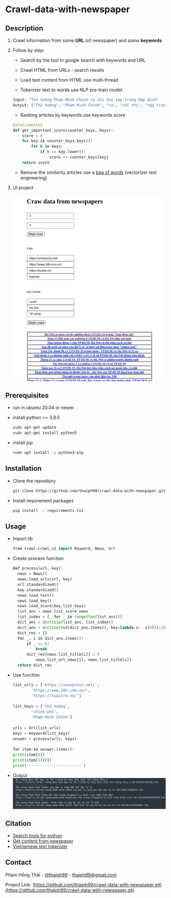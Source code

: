 # Crawl-data-with-newspaper

## Description

1. Crawl information from some **URL** (of newspaper) and some **keywords**

1. Follow by step:

   - Search by the tool in google search with keywords and URL

   - Crawl HTML from URLs - search results

   - Load text content from HTML use multi-thread

   - Tokenizer text to words use NLP pre-train model

   ```Python
   Input: "Thủ tướng Phạm Minh Chính ra chỉ thị tập trung dập dịch"
   Output: ["Thủ tướng", "Phạm Minh Chính", "ra", "chỉ thị", "tập trung", "dập", "dịch"]
   ```

   - Ranking articles by keywords use keywords score

   ```Python
   @staticmethod
   def get_important_score(counter_keys, keys):
       score = 0
       for key in counter_keys.keys():
           for k in keys:
               if k == key.lower():
                   score += counter_keys[key]
       return score
   ```

   - Remove the similarity articles use a [bag of words](https://en.wikipedia.org/wiki/Bag-of-words_model) (vectorizer text engineering)

1. UI project

   ![image](images/UIproject.png)

## Prerequisites

- run in ubuntu 20.04 or newer

- install python >= 3.8.5

  ```sh
  sudo apt-get update
  sudo apt-get install python3
  ```

- install pip

  ```sh
  sudo apt install -y python3-pip
  ```

## Installation

- Clone the repository

  ```sh
  git clone https://github.com/thaiph99/crawl-data-with-newspaper.git
  ```

- Install requirement packages

  ```sh
  pip install -r requirements.txt
  ```

## Usage

- Import lib

  ```Python
  from crawl.crawl_v2 import Keyword, News, Url
  ```

- Create process function

  ```Python
  def process(url, key):
    news = News()
    news.load_urls(url, key)
    url.standardized()
    key.standardized()
    news.load_text()
    news.load_key()
    news.load_score(key.list_keys)
    list_ans = news.list_score_news
    list_index = [_ for _ in range(len(list_ans))]
    dict_ans = dict(zip(list_ans, list_index))
    dict_ans = dict(sorted(dict_ans.items(), key=lambda x: -x[0])[:20])
    dict_res = {}
    for _, i in dict_ans.items():
        if _ == 0:
            break
        dict_res[news.list_title[i]] = (
            news.list_url_news[i], news.list_title[i])
    return dict_res
  ```

- Use function

  ```Python
  list_urls = ['https://vnexpress.net/',
          'https://www.24h.com.vn/',
          'https://tuoitre.vn/']

  list_keys = ['thủ tướng',
          'chính phủ',
          'Phạm Minh Chính']

  urls = Url(list_urls)
  keys = Keyword(list_keys)
  answer = process(urls, keys)

  for item in answer.items():
  print(item[0])
  print(item[1][0])
  print('-----------------------')
  ```

- Output
  ![image](images/output.png)

## Citation

- [Search tools for python](https://github.com/MarioVilas/googlesearch.git)
- [Get content from newspaper](https://github.com/codelucas/newspaper.git)
- [Vietnamese text tokenizer](https://github.com/trungtv/pyvi.git)

## Contact

Phạm Hồng Thái - [@thaiph99](https://fb.com/thaiph99) - thaiph99@gmail.com

Project Link: [https://github.com/thaiph99/crawl-data-with-newspaper.git](https://github.com/thaiph99/crawl-data-with-newspaper.git)
